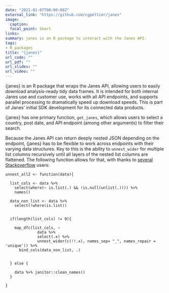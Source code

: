 ```yaml
---
date: "2021-01-07T00:00:00Z"
external_link: "https://github.com/cgpeltier/janes"
image:
  caption: 
  focal_point: Smart
links:
summary: janes is an R package to interact with the Janes API.
tags:
- R packages
title: "{janes}"
url_code: ""
url_pdf: ""
url_slides: ""
url_video: ""
---
```



{janes} is an R package that wraps the Janes API, allowing users to easily download analysis-ready tidy data frames. It is intended for both internal Janes use and customer use, works with all API endpoints, and supports parallel processing to dramatically speed up download speeds. This is part of Janes' initial SDK development for its connected data products. 

{janes} has one primary function, `get_janes`, which allows users to select a country, post date, and API endpoint (among other arguments) to filter their search. 

Because the Janes API can return deeply nested JSON depending on the endpoint, {janes} has to be flexible to work across endpoints with their varying data structures. Key to this is the ability to `unnest_wider` for multiple list columns recursively until all layers of the nested list columns are flattened. The following function allows for that, with thanks to [several](https://stackoverflow.com/questions/60820415/unnest-wider-multiple-columns) [Stackoverflow](https://stackoverflow.com/questions/63291143/unnest-wider-only-if-columns-exists-in-r) users:


```
unnest_all2 <- function(data){

  list_cols <- data %>%
    select(where(~ is.list(.) && !is.null(unlist(.)))) %>%
    names()

  data_non_list <- data %>%
    select(!where(is.list))


  if(length(list_cols) != 0){

    map_dfc(list_cols, ~
              data %>%
              select(.x) %>%
              unnest_wider(c(!!.x), names_sep= "_", names_repair = 'unique')) %>%
      bind_cols(data_non_list, .)


  } else {

    data %>% janitor::clean_names()
  }

}
```

